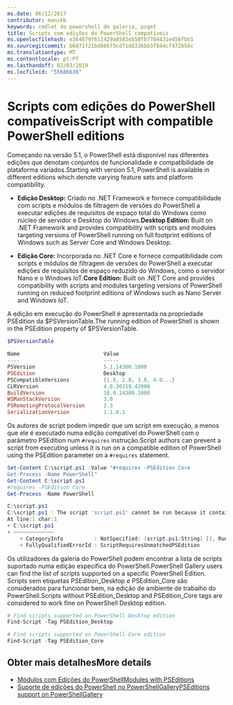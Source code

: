 ```yaml
---
ms.date: 06/12/2017
contributor: manikb
keywords: cmdlet do powershell do galeria, psget
title: Scripts com edições do PowerShell compatíveis
ms.openlocfilehash: e364879f611429a8583e550fb7704431e456fbb1
ms.sourcegitcommit: b6871f21bd666f9cd71dd336bb3f844cf472b56c
ms.translationtype: MT
ms.contentlocale: pt-PT
ms.lasthandoff: 02/03/2019
ms.locfileid: "55686636"
---
```

# <a name="script-with-compatible-powershell-editions"></a><span data-ttu-id="823ff-103">Scripts com edições do PowerShell compatíveis</span><span class="sxs-lookup"><span data-stu-id="823ff-103">Script with compatible PowerShell editions</span></span>

<span data-ttu-id="823ff-104">Começando na versão 5.1, o PowerShell está disponível nas diferentes edições que denotam conjuntos de funcionalidade e compatibilidade de plataforma variados.</span><span class="sxs-lookup"><span data-stu-id="823ff-104">Starting with version 5.1, PowerShell is available in different editions which denote varying feature sets and platform compatibility.</span></span>

- <span data-ttu-id="823ff-105">**Edição Desktop:** Criado no .NET Framework e fornece compatibilidade com scripts e módulos de filtragem de versões do PowerShell a executar edições de requisitos de espaço total do Windows como núcleo de servidor e Desktop do Windows.</span><span class="sxs-lookup"><span data-stu-id="823ff-105">**Desktop Edition:** Built on .NET Framework and provides compatibility with scripts and modules targeting versions of PowerShell running on full footprint editions of Windows such as Server Core and Windows Desktop.</span></span>

- <span data-ttu-id="823ff-106">**Edição Core:** Incorporada no .NET Core e fornece compatibilidade com scripts e módulos de filtragem de versões do PowerShell a executar edições de requisitos de espaço reduzido do Windows, como o servidor Nano e o Windows IoT.</span><span class="sxs-lookup"><span data-stu-id="823ff-106">**Core Edition:** Built on .NET Core and provides compatibility with scripts and modules targeting versions of PowerShell running on reduced footprint editions of Windows such as Nano Server and Windows IoT.</span></span>

<span data-ttu-id="823ff-107">A edição em execução do PowerShell é apresentada na propriedade PSEdition da $PSVersionTable.</span><span class="sxs-lookup"><span data-stu-id="823ff-107">The running edition of PowerShell is shown in the PSEdition property of $PSVersionTable.</span></span>

```powershell
$PSVersionTable

Name                           Value
----                           -----
PSVersion                      5.1.14300.1000
PSEdition                      Desktop
PSCompatibleVersions           {1.0, 2.0, 3.0, 4.0...}
CLRVersion                     4.0.30319.42000
BuildVersion                   10.0.14300.1000
WSManStackVersion              3.0
PSRemotingProtocolVersion      2.3
SerializationVersion           1.1.0.1
```

<span data-ttu-id="823ff-108">Os autores de script podem impedir que um script em execução, a menos que ele é executado numa edição compatível do PowerShell com o parâmetro PSEdition num `#requires` instrução.</span><span class="sxs-lookup"><span data-stu-id="823ff-108">Script authors can prevent a script from executing unless it is run on a compatible edition of PowerShell using the PSEdition parameter on a `#requires` statement.</span></span>

```powershell
Set-Content C:\script.ps1 -Value "#requires -PSEdition Core
Get-Process -Name PowerShell"
Get-Content C:\script.ps1
#requires -PSEdition Core
Get-Process -Name PowerShell

C:\script.ps1
C:\script.ps1 : The script 'script.ps1' cannot be run because it contained a "#requires" statement for PowerShell editions 'Core'. The edition of PowerShell that is required by the script does not match the currently running PowerShell Desktop edition.
At line:1 char:1
+ C:\script.ps1
+ ~~~~~~~~~~~~~
    + CategoryInfo          : NotSpecified: (script.ps1:String) [], RuntimeException
    + FullyQualifiedErrorId : ScriptRequiresUnmatchedPSEdition
```

<span data-ttu-id="823ff-109">Os utilizadores da galeria do PowerShell podem encontrar a lista de scripts suportado numa edição específica do PowerShell.</span><span class="sxs-lookup"><span data-stu-id="823ff-109">PowerShell Gallery users can find the list of scripts supported on a specific PowerShell Edition.</span></span>
<span data-ttu-id="823ff-110">Scripts sem etiquetas PSEdition_Desktop e PSEdition_Core são considerados para funcionar bem, na edição de ambiente de trabalho do PowerShell.</span><span class="sxs-lookup"><span data-stu-id="823ff-110">Scripts without PSEdition_Desktop and PSEdition_Core tags are considered to work fine on PowerShell Desktop edition.</span></span>

```powershell
# Find scripts supported on PowerShell Desktop edition
Find-Script -Tag PSEdition_Desktop

# Find scripts supported on PowerShell Core edition
Find-Script -Tag PSEdition_Core
```

## <a name="more-details"></a><span data-ttu-id="823ff-111">Obter mais detalhes</span><span class="sxs-lookup"><span data-stu-id="823ff-111">More details</span></span>

- [<span data-ttu-id="823ff-112">Módulos com Edições do PowerShell</span><span class="sxs-lookup"><span data-stu-id="823ff-112">Modules with PSEditions</span></span>](module-psedition-support.md)
- [<span data-ttu-id="823ff-113">Suporte de edições do PowerShell no PowerShellGallery</span><span class="sxs-lookup"><span data-stu-id="823ff-113">PSEditions support on PowerShellGallery</span></span>](../how-to/finding-packages/searching-by-compatibility.md)
